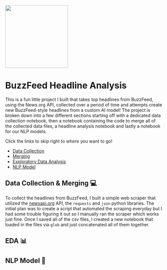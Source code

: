 <img src="https://static.wikia.nocookie.net/logopedia/images/a/ab/BuzzFeed_2.svg/revision/latest?cb=20160404171003" width="200" height="200" class="left"> 

# BuzzFeed Headline Analysis

This is a fun little project I built that takes top headlines from BuzzFeed, using the News.org API, collected over a period of time and attempts create new BuzzFeed-style headlines from a custom AI model! The project is broken down into a few different sections starting off with a dedicated data collection notebook, then a notebook containing the code to merge all of the collected data files, a headline analysis notebook and lastly a notebook for our NLP models.

Click the links to skip right to where you want to go!
- [Data Collection](https://github.com/js3lliott/buzzfeed/blob/main/nbs/data_collection.ipynb)
- [Merging](https://github.com/js3lliott/buzzfeed/blob/main/nbs/data_concatenation.ipynb)
- [Exploratory Data Analysis](https://nbviewer.org/github/js3lliott/buzzfeed/blob/main/nbs/headline_eda.ipynb)
- [NLP Model]()

## Data Collection & Merging 💻

To collect the headlines from BuzzFeed, I built a simple web scraper that utilized the [newsapi.org](https://newsapi.org/) API, the `requests` and `json` python libraries. The initial plan was to create a script that automated the scraping everyday but I had some trouble figuring it out so I manually ran the scraper which works just fine. Once I saved all of the csv files, I created a new notebook that loaded in the files via `glob` and just concatenated all of them together. 

## EDA 📊 



## NLP Model 📖